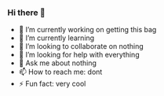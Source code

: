 ### Hi there 👋

- 🔭 I’m currently working on getting this bag
- 🌱 I’m currently learning 
- 👯 I’m looking to collaborate on nothing
- 🤔 I’m looking for help with everything
- 💬 Ask me about nothing
- 📫 How to reach me: dont
- ⚡ Fun fact: very cool

